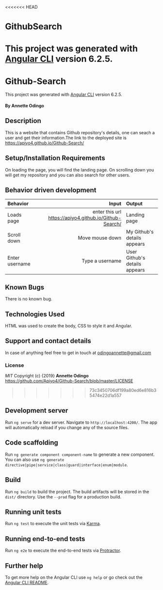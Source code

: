 <<<<<<< HEAD
# GithubSearch

This project was generated with [Angular CLI](https://github.com/angular/angular-cli) version 6.2.5.
=======
# Github-Search

This project was generated with [Angular CLI](https://github.com/angular/angular-cli) version 6.2.5.
#### By **Annette Odingo**
## Description
This is a website that contains Github repository's details, one can seach a user and get their information.The link to the deployed site is https://apiyo4.github.io/Github-Search/
## Setup/Installation Requirements
On loading the page, you will find the landing page. On scrolling down you will get my repository and you can also search for other users.
## Behavior driven development
|Behavior|Input|Output|
|:-------|-----:|:------|
|Loads page| enter this url https://apiyo4.github.io/Github-Search/| Landing page |
|Scroll down| Move mouse down |My Github's details appears |
|Enter username| Type a username |User Github's details appears |
## Known Bugs
There is no known bug.
## Technologies Used
HTML was used to create the body, CSS to style it and Angular.
## Support and contact details
In case of anything feel free to get in touch at odingoannette@gmail.com
### License
*MIT* 
Copyright (c) {2019} **Annette Odingo** https://github.com/Apiyo4/Github-Search/blob/master/LICENSE
>>>>>>> 73c3450706df199a80ed6e816b35474e22d1a557

## Development server

Run `ng serve` for a dev server. Navigate to `http://localhost:4200/`. The app will automatically reload if you change any of the source files.

## Code scaffolding

Run `ng generate component component-name` to generate a new component. You can also use `ng generate directive|pipe|service|class|guard|interface|enum|module`.

## Build

Run `ng build` to build the project. The build artifacts will be stored in the `dist/` directory. Use the `--prod` flag for a production build.

## Running unit tests

Run `ng test` to execute the unit tests via [Karma](https://karma-runner.github.io).

## Running end-to-end tests

Run `ng e2e` to execute the end-to-end tests via [Protractor](http://www.protractortest.org/).

## Further help

To get more help on the Angular CLI use `ng help` or go check out the [Angular CLI README](https://github.com/angular/angular-cli/blob/master/README.md).
